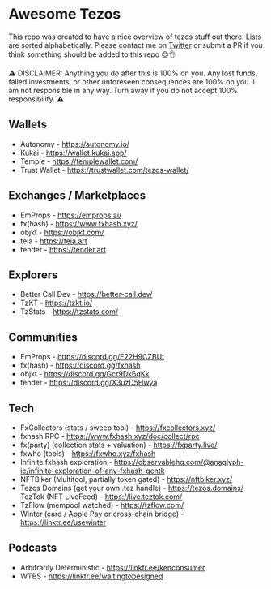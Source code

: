 # Awesome Tezos
This repo was created to have a nice overview of tezos stuff out there. Lists are sorted alphabetically. Please contact me on [Twitter](https://twitter.com/crypt0biwan) or submit a PR if you think something should be added to this repo 😊👌

⚠️ DISCLAIMER: Anything you do after this is 100% on you. Any lost funds, failed investments, or other unforeseen consequences are 100% on you. I am not responsible in any way. Turn away if you do not accept 100% responsibility. ⚠️

## Wallets
* Autonomy - https://autonomy.io/
* Kukai - https://wallet.kukai.app/
* Temple - https://templewallet.com/
* Trust Wallet - https://trustwallet.com/tezos-wallet/

## Exchanges / Marketplaces
* EmProps - https://emprops.ai/
* fx(hash) - https://www.fxhash.xyz/
* objkt - https://objkt.com/
* teia - https://teia.art
* tender - https://tender.art

## Explorers
* Better Call Dev - https://better-call.dev/
* TzKT - https://tzkt.io/
* TzStats - https://tzstats.com/

## Communities
* EmProps - https://discord.gg/E22H9CZBUt
* fx(hash) - https://discord.gg/fxhash
* objkt - https://discord.gg/Gcr9Dk6qKk
* tender - https://discord.gg/X3uzD5Hwya

## Tech
* FxCollectors (stats / sweep tool) - https://fxcollectors.xyz/
* fxhash RPC - https://www.fxhash.xyz/doc/collect/rpc
* fx(party) (collection stats + valuation) - https://fxparty.live/
* fxwho (tools) - https://fxwho.xyz/fxhash
* Infinite fxhash exploration - https://observablehq.com/@anaglyph-ic/infinite-exploration-of-any-fxhash-gentk
* NFTBiker (Multitool, partially token gated) - https://nftbiker.xyz/
* Tezos Domains (get your own .tez handle) - https://tezos.domains/
TezTok (NFT LiveFeed) - https://live.teztok.com/
* TzFlow (mempool watched) - https://tzflow.com/
* Winter (card / Apple Pay or cross-chain bridge) - https://linktr.ee/usewinter

## Podcasts
* Arbitrarily Deterministic - https://linktr.ee/kenconsumer
* WTBS - https://linktr.ee/waitingtobesigned